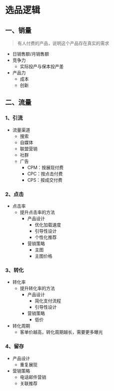 # 选品逻辑

## 一、销量
>有人付费的产品，说明这个产品存在真实的需求
- 日销售额/月销售额
- 竞争力
  - 实际投产与保本投产差
- 产品力
  - 成本
  - 创新
## 二、流量
### 1、引流
- 流量渠道
  - 搜索
  - 自媒体
  - 联盟营销
  - 社群
  - 广告
    - CPM：按展现付费
    - CPC：按点击付费
    - CPS：按成交付费
### 2、点击
- 点击率
  - 提升点击率的方法
    - 产品设计
      - 优化加载速度
      - 引导性设计
      - 个性化推荐
    - 营销策略
      - 主图
      - 主图价格
### 3、转化
- 转化率
  - 提升转化率的方法
    - 产品设计
      - 简化支付流程
      - 引导性设计
    - 营销策略
      - 低价
- 转化周期
  - 客单价越高，转化周期越长，需要更多曝光
### 4、留存
- 产品设计
  - 重复展现
- 营销策略
  - 电话邮件营销
  - 关联推荐